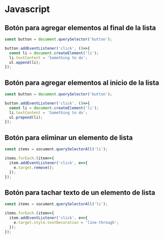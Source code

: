 # Javascript

## Botón para agregar elementos al final de la lista
```javascript
const button = document.querySelector('button');

button.addEventListener('click', ()=>{
  const li = document.createElement('li');
  li.textContent = 'Something to do';
  ul.append(li);
});
```
## Botón para agregar elementos al inicio de la lista
```javascript
const button = document.querySelector('button');

button.addEventListener('click', ()=>{
  const li = document.createElement('li');
  li.textContent = 'Something to do';
  ul.prepend(li);
});
```
## Botón para eliminar un elemento de lista
```javascript
const items = socument.querySelectorAll('li');

items.forEach.(item=>{
  item.addEventListener('click', e=>{
    e.target.remove();
  });
});
```
## Botón para tachar texto de un elemento de lista
```javascript
const items = socument.querySelectorAll('li');

items.forEach.(item=>{
  item.addEventListener('click', e=>{
    e.target.style.textDecoration = 'line-through';
  });
});
```



